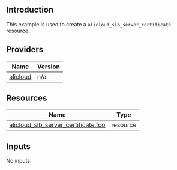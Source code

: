 <!-- BEGIN_TF_DOCS -->
## Introduction

This example is used to create a `alicloud_slb_server_certificate` resource.

## Providers

| Name | Version |
|------|---------|
| <a name="provider_alicloud"></a> [alicloud](#provider\_alicloud) | n/a |

## Resources

| Name | Type |
|------|------|
| [alicloud_slb_server_certificate.foo](https://registry.terraform.io/providers/aliyun/alicloud/latest/docs/resources/slb_server_certificate) | resource |

## Inputs

No inputs.
<!-- END_TF_DOCS -->    